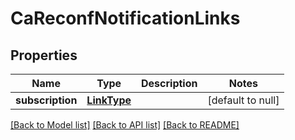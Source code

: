 # CaReconfNotificationLinks
## Properties

Name | Type | Description | Notes
------------ | ------------- | ------------- | -------------
**subscription** | [**LinkType**](LinkType.md) |  | [default to null]

[[Back to Model list]](../README.md#documentation-for-models) [[Back to API list]](../README.md#documentation-for-api-endpoints) [[Back to README]](../README.md)

